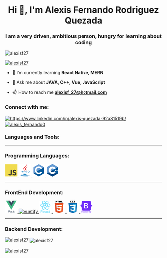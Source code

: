 <h1 align="center">Hi 👋, I'm Alexis Fernando Rodriguez Quezada</h1>
<h3 align="center">I am a very driven, ambitious person, hungry for learning about coding</h3>

<p align="left"> <img
    src="https://komarev.com/ghpvc/?username=alexisf27&label=Profile%20views&color=0e75b6&style=flat"
    alt="alexisf27"
  /> </p>

<p align="left"> <a href="https://github.com/ryo-ma/github-profile-trophy"><img
      src="https://github-profile-trophy.vercel.app/?username=alexisf27"
      alt="alexisf27"
    /></a> </p>

- 🌱 I’m currently learning **React Native, MERN**

- 💬 Ask me about **JAVA, C++, Vue, JavaScript**

- 📫 How to reach me **alexisf_27@hotmail.com**

<h3 align="left">Connect with me:</h3>
<p align="left">
  <a
    href="https://linkedin.com/in/https://www.linkedin.com/in/alexis-quezada-92a81519b/"
    target="blank"
  ><img
      align="center"
      src="https://raw.githubusercontent.com/rahuldkjain/github-profile-readme-generator/master/src/images/icons/Social/linked-in-alt.svg"
      alt="https://www.linkedin.com/in/alexis-quezada-92a81519b/"
      height="30"
      width="40"
    /></a>
  <a
    href="https://instagram.com/alexis_fernando0"
    target="blank"
  ><img
      align="center"
      src="https://raw.githubusercontent.com/rahuldkjain/github-profile-readme-generator/master/src/images/icons/Social/instagram.svg"
      alt="alexis_fernando0"
      height="30"
      width="40"
    /></a>
</p>



<h3 align="left">Languages and Tools:</h3>
<hr>
<h3 align="left">Programming Languages:</h3>

<p align="left">
  <a
    href="https://developer.mozilla.org/en-US/docs/Web/JavaScript"
    target="_blank"
    rel="noreferrer"
  >
    <img
      src="https://raw.githubusercontent.com/devicons/devicon/master/icons/javascript/javascript-original.svg"
      alt="javascript"
      width="40"
      height="40"
    />
  </a>
  <a
    href="https://www.java.com"
    target="_blank"
    rel="noreferrer"
  >
    <img
      src="https://raw.githubusercontent.com/devicons/devicon/master/icons/java/java-original.svg"
      alt="java"
      width="40"
      height="40"
    />
  </a>
  <a
    href="https://www.cprogramming.com/"
    target="_blank"
    rel="noreferrer"
  >
    <img
      src="https://raw.githubusercontent.com/devicons/devicon/master/icons/c/c-original.svg"
      alt="c"
      width="40"
      height="40"
    />
  </a>
  <a
    href="https://www.w3schools.com/cpp/"
    target="_blank"
    rel="noreferrer"
  >
    <img
      src="https://raw.githubusercontent.com/devicons/devicon/master/icons/cplusplus/cplusplus-original.svg"
      alt="cplusplus"
      width="40"
      height="40"
    />
  </a>

  <hr>
<h3 align="left">FrontEnd Development:</h3>

<a
  href="https://vuejs.org/"
  target="_blank"
  rel="noreferrer">
  <img
    src="https://raw.githubusercontent.com/devicons/devicon/master/icons/vuejs/vuejs-original-wordmark.svg"
    alt="vuejs"
    width="40"
    height="40"
  />
</a>
<a
  href="https://vuetifyjs.com/en/"
  target="_blank"
  rel="noreferrer"> <img
    src="https://bestofjs.org/logos/vuetify.svg"
    alt="vuetify"
    width="40"
    height="40"
  />
</a>
<a
  href="https://reactjs.org/"
  target="_blank"
  rel="noreferrer"> <img
    src="https://raw.githubusercontent.com/devicons/devicon/master/icons/react/react-original-wordmark.svg"
    alt="react"
    width="40"
    height="40"
  />
</a>
<a
  href="https://www.w3.org/html/"
  target="_blank"
  rel="noreferrer"> <img
    src="https://raw.githubusercontent.com/devicons/devicon/master/icons/html5/html5-original-wordmark.svg"
    alt="html5"
    width="40"
    height="40"
  /> </a>
<a
  href="https://www.w3schools.com/css/"
  target="_blank"
  rel="noreferrer"> <img
    src="https://raw.githubusercontent.com/devicons/devicon/master/icons/css3/css3-original-wordmark.svg"
    alt="css3"
    width="40"
    height="40"
  /> </a>
  <a
    href="https://getbootstrap.com"
    target="_blank"
    rel="noreferrer">
    <img
      src="https://raw.githubusercontent.com/devicons/devicon/master/icons/bootstrap/bootstrap-plain-wordmark.svg"
      alt="bootstrap"
      width="40"
      height="40"
    />
  </a>

<hr>
<h3 align="left">Backend Development:</h3>

</p>

<p><img
    align="left"
    src="https://github-readme-stats.vercel.app/api/top-langs?username=alexisf27&show_icons=true&locale=en&layout=compact"
    alt="alexisf27"
  /></p>

<p>&nbsp;<img
    align="center"
    src="https://github-readme-stats.vercel.app/api?username=alexisf27&show_icons=true&locale=en"
    alt="alexisf27"
  /></p>

<p><img
    align="center"
    src="https://github-readme-streak-stats.herokuapp.com/?user=alexisf27&"
    alt="alexisf27"
  /></p>
